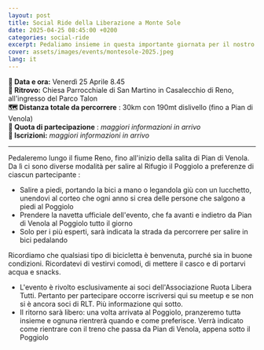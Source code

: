 ```yaml
---
layout: post
title: Social Ride della Liberazione a Monte Sole
date: 2025-04-25 08:45:00 +0200
categories: social-ride
excerpt: Pedaliamo insieme in questa importante giornata per il nostro Territorio
cover: assets/images/events/montesole-2025.jpeg
lang: it
---
```

**📅 Data e ora:** Venerdì 25 Aprile 8.45\
**📍 Ritrovo:** Chiesa Parrocchiale di San Martino in Casalecchio di Reno, all'ingresso del Parco Talon\
**🗺️ Distanza totale da percorrere** : 30km con 190mt dislivello (fino a Pian di Venola)\
**💸 Quota di partecipazione** : _maggiori informazioni in arrivo_\
**📝 Iscrizioni:** _maggiori informazioni in arrivo_

---

Pedaleremo lungo il fiume Reno, fino all'inizio della salita di Pian di Venola. Da lì ci sono diverse modalità per salire al Rifugio il Poggiolo a preferenze di ciascun partecipante :

- Salire a piedi, portando la bici a mano o legandola giù con un lucchetto, unendovi al corteo che ogni anno si crea delle persone che salgono a piedi al Poggiolo
- Prendere la navetta ufficiale dell'evento, che fa avanti e indietro da Pian di Venola al Poggiolo tutto il giorno
- Solo per i più esperti, sarà indicata la strada da percorrere per salire in bici pedalando

Ricordiamo che qualsiasi tipo di bicicletta è benvenuta, purché sia in buone condizioni. Ricordatevi di vestirvi comodi, di mettere il casco e di portarvi acqua e snacks.

- L'evento è rivolto esclusivamente ai soci dell'Associazione Ruota Libera Tutti. Pertanto per partecipare occorre iscriversi qui su meetup e se non si è ancora soci di RLT. Più informazione qui sotto.
- Il ritorno sarà libero: una volta arrivatǝ al Poggiolo, pranzeremo tuttǝ insieme e ognunǝ rientrerà quando e come preferisce. Verrà indicato come rientrare con il  treno che passa da Pian di Venola, appena sotto il Poggiolo
